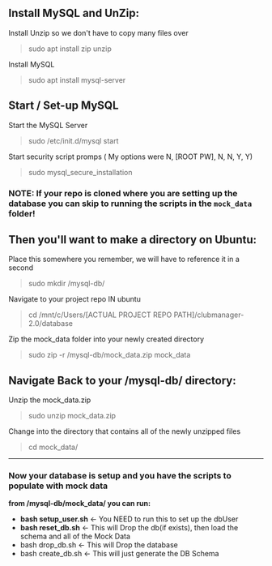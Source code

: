 **Install MySQL and UnZip:**
---------------------------------------------------------------------------------------------------------------------------
Install Unzip so we don't have to copy many files over
> sudo apt install zip unzip

Install MySQL
> sudo apt install mysql-server


**Start / Set-up MySQL**
---------------------------------------------------------------------------------------------------------------------------
Start the MySQL Server
> sudo /etc/init.d/mysql start	

Start security script promps ( My options were N, [ROOT PW], N, N, Y, Y)
> sudo mysql_secure_installation


### **NOTE:** If your repo is cloned where you are setting up the database you can skip to running the scripts in the `mock_data` folder!


Then you'll want to make a directory on Ubuntu:
---------------------------------------------------------------------------------------------------------------------------
Place this somewhere you remember, we will have to reference it in a second
>sudo mkdir /mysql-db/ 

Navigate to your project repo IN ubuntu
>cd /mnt/c/Users/[ACTUAL PROJECT REPO PATH]/clubmanager-2.0/database

Zip the mock_data folder into your newly created directory
>sudo zip -r /mysql-db/mock_data.zip mock_data


Navigate Back to your /mysql-db/ directory:
---------------------------------------------------------------------------------------------------------------------------
Unzip the mock_data.zip
>sudo unzip mock_data.zip

Change into the directory that contains all of the newly unzipped files
>cd mock_data/

---------------------------------------------------------------------------------------------------------------------------

### Now your database is setup and you have the scripts to populate with mock data

**from /mysql-db/mock_data/ you can run:**

- **bash setup_user.sh** <- You NEED to run this to set up the dbUser
- **bash reset_db.sh** 	<- This will Drop the db(if exists), then load the schema and all of the Mock Data
- bash drop_db.sh		<- This will Drop the database
- bash create_db.sh 	<- This will just generate the DB Schema
